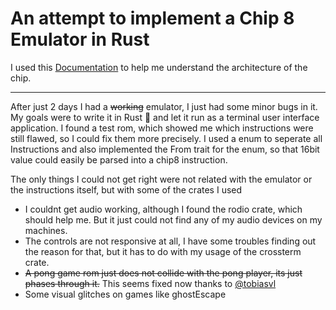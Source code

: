# An attempt to implement a Chip 8 Emulator in Rust
I used this [Documentation](http://devernay.free.fr/hacks/chip8/C8TECH10.HTM#2.5) to help me understand the architecture of the chip.

---
After just 2 days I had a ~~working~~ emulator, I just had some minor bugs in it.
My goals were to write it in Rust 🦀 and let it run as a terminal user interface application.
I found a test rom, which showed me which instructions were still flawed, so I could fix them more precisely. I used a enum to seperate all Instructions and also implemented the From trait for the enum, so that 16bit value could easily be parsed into a chip8 instruction.

The only things I could not get right were not related with the emulator or the instructions itself, but with some of the crates I used
- I couldnt get audio working, although I found the rodio crate, which should help me. But it just could not find any of my audio devices on my machines.
- The controls are not responsive at all, I have some troubles finding out the reason for that, but it has to do with my usage of the crossterm crate.
- ~~A pong game rom just does not collide with the pong player, its just phases through it.~~ This seems fixed now thanks to [@tobiasvl](https://github.com/tobiasvl)
- Some visual glitches on games like ghostEscape
